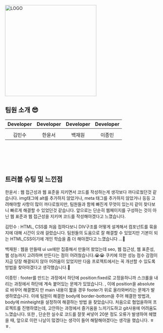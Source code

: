 <img src="https://user-images.githubusercontent.com/104195103/229727246-8201247c-e0dc-4228-ba20-cb9805710c9e.png" alt="LOGO" width="300" height="300">

## 팀원 소개 😎

|                                              Developer                                               |                                               Developer                                              |                                                 Developer                                                  |                                                 Developer                                                  |
|:----------------------------------------------------------------------------------------------------------:|:---------------------------------------------------------------------------------------------------------:|:----------------------------------------------------------------------------------------------------------:|:----------------------------------------------------------------------------------------------------------:|
|  |  |  |
|                                                    김민수                                                     |                                                    한윤서                                                    |                                                    백재원                                                    |                                                    이종민                                                    | 


<br><br><br><br>



## 트러블 슈팅 및 느낀점

한윤서 : 웹 접근성과 웹 표준을 지키면서 코드를 작성하는게 생각보다 까다로웠던것 같습니다. img태그에 alt를 추가하지 않았거나, meta 태그를 추가하지 않았거나 등등 고려해야할 사항이 많이 까다로웠지만, 팀원들과 함께 빠진게 무엇이 있는지 같이 찾다보니 빠르게 해결할 수 있었던것 같습니다. 앞으로는 단순히 웹페이지를 구성하는 것이 아닌 웹 표준과 웹 접근성을 지키며 코드를 작성해야겠다고 느꼈습니다.

김민수 : HTML, CSS를 처음 접하다보니 DIV구조를 어떻게 설계해서 컴포넌트를 묶을지에 대해 시간이 오래 걸렸습니다. 팀원들의 도움으로 잘 해결할 수 있었지만 기본이 되는 HTML,CSS이기에 개인 학습을 좀 더 해야겠다고 느꼈습니다 ...🤣

백재원 : 웹을 만들때 ui ux에만 집중해서 만들어 왔었는데 seo, 웹 접근성, 웹 표준성, 웹 성능까지 고려하며 만든다는 점이 어려웠습니다.😭😭 쿠키에 의한 성능 점수 감점이 지금 당장 해결되지 않아 어려움이 있었지만 다음 프로젝트에서는 꼭 개선할 수 있도록 방법을 찾아야겠다고 생각했습니다.🧸

이종민 : footer를 만드는 과정에서 하단에 position:fixed로 고정을하니까 스크롤을 내리는 과정에서 하단에 계속 붙어있는 문제가 있었습니다. , 이에 position을 absolute로 바꾸어 해결했지
만 main 내용이 짧을 경우 footer가 위로 올라와버리는 문제가 발생하였습니다. 이에 팀원이 해결한 body에 border-bottom을 주어 해결한 방법과, body에 minheight을 설정하여 해결하는 방법
을 찾았습니다. 처음으로 협업을하여 프로젝트를 진행하였는데, 고안하는 과정에서 즐거움을 느끼기도하고 git사용에 어려움도 느꼈습니다. 또한 , 단순한 실수로 코드를 잘못 써넣어 20분 정도 
오류가 발생하여 헤맸을 때, 앞으로 이런 나날이 많겠다는 생각이 들어 해탈해야겠다는 생각을 했습니다. ㅎㅎ.
